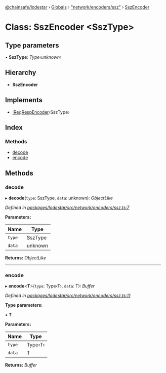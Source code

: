 [@chainsafe/lodestar](../README.md) › [Globals](../globals.md) › ["network/encoders/ssz"](../modules/_network_encoders_ssz_.md) › [SszEncoder](_network_encoders_ssz_.sszencoder.md)

# Class: SszEncoder <**SszType**>

## Type parameters

▪ **SszType**: *Type‹unknown›*

## Hierarchy

* **SszEncoder**

## Implements

* [IReqRespEncoder](../interfaces/_network_encoders_interface_.ireqrespencoder.md)‹SszType›

## Index

### Methods

* [decode](_network_encoders_ssz_.sszencoder.md#decode)
* [encode](_network_encoders_ssz_.sszencoder.md#encode)

## Methods

###  decode

▸ **decode**(`type`: SszType, `data`: unknown): *ObjectLike*

*Defined in [packages/lodestar/src/network/encoders/ssz.ts:7](https://github.com/ChainSafe/lodestar/blob/4796680/packages/lodestar/src/network/encoders/ssz.ts#L7)*

**Parameters:**

Name | Type |
------ | ------ |
`type` | SszType |
`data` | unknown |

**Returns:** *ObjectLike*

___

###  encode

▸ **encode**<**T**>(`type`: Type‹T›, `data`: T): *Buffer*

*Defined in [packages/lodestar/src/network/encoders/ssz.ts:11](https://github.com/ChainSafe/lodestar/blob/4796680/packages/lodestar/src/network/encoders/ssz.ts#L11)*

**Type parameters:**

▪ **T**

**Parameters:**

Name | Type |
------ | ------ |
`type` | Type‹T› |
`data` | T |

**Returns:** *Buffer*
